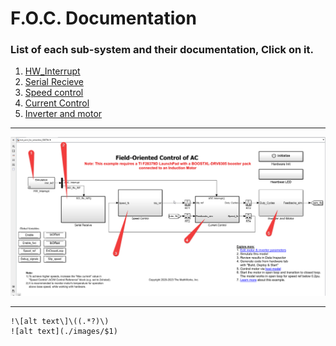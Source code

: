 # F.O.C. Documentation


### List of each sub-system and their documentation, Click on it.

1. [HW_Interrupt](./HW_Interrupt.md)
2. [Serial Recieve](./Serial_Receive.md)
3. [Speed control](./Speed_control.md)
4. [Current Control](./Current_Control.md)
5. [Inverter and motor](./InverterMotor.md)

---

![alt text](./images/image-6.png)

---

```
!\[alt text\]\((.*?)\)
![alt text](./images/$1)
```